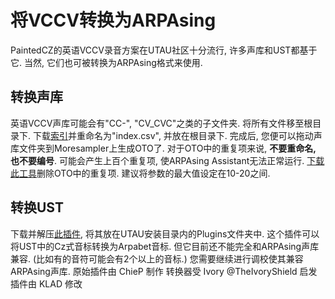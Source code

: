 # 将VCCV转换为ARPAsing

PaintedCZ的英语VCCV录音方案在UTAU社区十分流行, 许多声库和UST都基于它.  当然, 它们也可被转换为ARPAsing格式来使用.

## 转换声库

英语VCCV声库可能会有"CC-", "CV_CVC"之类的子文件夹. 将所有文件移至根目录下. 下载[索引]()并重命名为"index.csv", 并放在根目录下.
完成后, 您便可以拖动声库文件夹到Moresampler上生成OTO了.  对于OTO中的重复项来说, **不要重命名, 也不要编号**.  可能会产生上百个重复项, 使ARPAsing Assistant无法正常运行.  [下载此工具]()删除OTO中的重复项.  建议将参数的最大值设定在10-20之间.

## 转换UST

下载并解压[此插件](), 将其放在UTAU安装目录内的Plugins文件夹中.  这个插件可以将UST中的Cz式音标转换为Arpabet音标.  但它目前还不能完全和ARPAsing声库兼容.  (比如有的音符可能会有2个以上的音标.)  您需要继续进行调校使其兼容ARPAsing声库.
原始插件由 ChieP 制作
转换器受 Ivory @TheIvoryShield 启发
插件由 KLAD 修改
